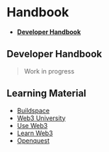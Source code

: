 # **Handbook**

<!-- START doctoc generated TOC please keep comment here to allow auto update -->
<!-- DON'T EDIT THIS SECTION, INSTEAD RE-RUN doctoc TO UPDATE -->

- [**Developer Handbook**](#developer-handbook)

<!-- END doctoc generated TOC please keep comment here to allow auto update -->

## **Developer Handbook**

> Work in progress

## **Learning Material**

- [Buildspace](https://buildspace.so/)
- [Web3 University](https://www.web3.university/)
- [Use Web3](https://www.useweb3.xyz/)
- [Learn Web3](https://www.learnweb3.io)
- [Openquest](https://openquest.xyz/)
